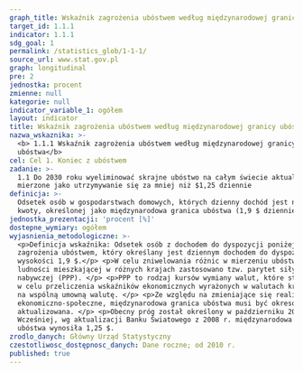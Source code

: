 ```yaml
---
graph_title: Wskaźnik zagrożenia ubóstwem według międzynarodowej granicy ubóstwa
target_id: 1.1.1
indicator: 1.1.1
sdg_goal: 1
permalink: /statistics_glob/1-1-1/
source_url: www.stat.gov.pl
graph: longitudinal
pre: 2
jednostka: procent
zmienne: null
kategorie: null
indicator_variable_1: ogółem
layout: indicator
title: Wskaźnik zagrożenia ubóstwem według międzynarodowej granicy ubóstwa
nazwa_wskaznika: >-
  <b> 1.1.1 Wskaźnik zagrożenia ubóstwem według międzynarodowej granicy
  ubóstwa</b>
cel: Cel 1. Koniec z ubóstwem
zadanie: >-
  1.1 Do 2030 roku wyeliminować skrajne ubóstwo na całym świecie aktualnie
  mierzone jako utrzymywanie się za mniej niż $1,25 dziennie
definicja: >-
  Odsetek osób w gospodarstwach domowych, których dzienny dochód jest niższy od
  kwoty, określonej jako międzynarodowa granica ubóstwa (1,9 $ dziennie).
jednostka_prezentacji: 'procent [%]'
dostepne_wymiary: ogółem
wyjasnienia_metodologiczne: >-
  <p>Definicja wskaźnika: Odsetek osób z dochodem do dyspozycji poniżej progu
  zagrożenia ubóstwem, który określany jest dziennym dochodem do dyspozycji w
  wysokości 1,9 $.</p> <p>W celu zniwelowania różnic w mierzeniu ubóstwa
  ludności mieszkającej w różnych krajach zastosowano tzw. parytet siły
  nabywczej (PPP). </p> <p>PPP to rodzaj kursów wymiany walut, które stosuje się
  w celu przeliczenia wskaźników ekonomicznych wyrażonych w walutach krajowych
  na wspólną umowną walutę. </p> <p>Ze względu na zmieniające się realia
  ekonomiczno-społeczne, międzynarodowa granica ubóstwa musi być okresowo
  aktualizowana. </p> <p>Obecny próg został określony w październiku 2015 r.
  Wcześniej, wg aktualizacji Banku Światowego z 2008 r. międzynarodowa granica
  ubóstwa wynosiła 1,25 $.
zrodlo_danych: Główny Urząd Statystyczny
czestotliwosc_dostępnosc_danych: Dane roczne; od 2010 r.
published: true
---
```

